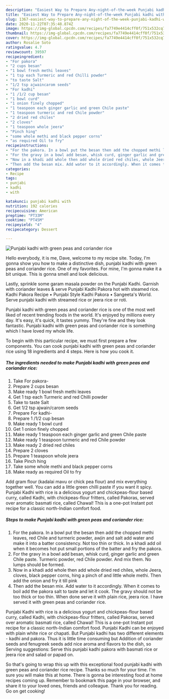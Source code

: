 ```yaml
---
description: "Easiest Way to Prepare Any-night-of-the-week Punjabi kadhi with green peas and coriander rice"
title: "Easiest Way to Prepare Any-night-of-the-week Punjabi kadhi with green peas and coriander rice"
slug: 1367-easiest-way-to-prepare-any-night-of-the-week-punjabi-kadhi-with-green-peas-and-coriander-rice
date: 2020-11-22T07:35:48.874Z
image: https://img-global.cpcdn.com/recipes/fa7749e4414cff0f/751x532cq70/punjabi-kadhi-with-green-peas-and-coriander-rice-recipe-main-photo.jpg
thumbnail: https://img-global.cpcdn.com/recipes/fa7749e4414cff0f/751x532cq70/punjabi-kadhi-with-green-peas-and-coriander-rice-recipe-main-photo.jpg
cover: https://img-global.cpcdn.com/recipes/fa7749e4414cff0f/751x532cq70/punjabi-kadhi-with-green-peas-and-coriander-rice-recipe-main-photo.jpg
author: Rosalie Soto
ratingvalue: 4.7
reviewcount: 39597
recipeingredient:
- "For pakora"
- "2 cups besan"
- "1 bowl fresh methi leaves"
- "1 tsp each Turmeric and red Chilli powder"
- "to taste Salt"
- "1/2 tsp ajwaincarom seeds"
- "For kadhi"
- "1 /1/2 cup besan"
- "1 bowl curd"
- "1 onion finely chopped"
- "1 teaspoon each ginger garlic and green Chile paste"
- "1 teaspoon turmeric and red Chile powder"
- "2 dried red chiles"
- "2 cloves"
- "1 teaspoon whole jeera"
- "Pinch hing"
- "some whole methi and black pepper corns"
- "as required Oil to fry"
recipeinstructions:
- "For the pakora. In a bowl put the besan then add the chopped methi leaves, red Chile and turmeric powder, awjin and salt add water and make it into a batter consistency. Not too thin or thick. In a khadi add oil when it becomes hot put small portions of the batter and fry the pakora."
- "For the gravy in a bowl add besan, whisk curd, ginger garlic and green Chile paste. Turmeric powder, red Chile powder. And mix them. No lumps should be formed."
- "Now in a khadi add whole then add whole dried red chiles, whole Jeera, cloves, black pepper corns, hing a pinch of and little whole methi. Then add the onion and fry it till pink"
- "Then add the besan mix. Add water to it accordingly. When it comes to boil add the pakora salt to taste and let it cook. The gravy should not be too thick or too thin. When done serve it with plain rice, jeera rice. I have served it with green peas and coriander rice."
categories:
- Recipe
tags:
- punjabi
- kadhi
- with

katakunci: punjabi kadhi with 
nutrition: 192 calories
recipecuisine: American
preptime: "PT33M"
cooktime: "PT45M"
recipeyield: "4"
recipecategory: Dessert

---
```



![Punjabi kadhi with green peas and coriander rice](https://img-global.cpcdn.com/recipes/fa7749e4414cff0f/751x532cq70/punjabi-kadhi-with-green-peas-and-coriander-rice-recipe-main-photo.jpg)

Hello everybody, it is me, Dave, welcome to my recipe site. Today, I'm gonna show you how to make a distinctive dish, punjabi kadhi with green peas and coriander rice. One of my favorites. For mine, I'm gonna make it a bit unique. This is gonna smell and look delicious.

Lastly, sprinkle some garam masala powder on the Punjabi Kadhi. Garnish with coriander leaves &amp; serve Punjabi Kadhi Pakora hot with steamed rice. Kadhi Pakora Recipe • Punjabi Style Kadhi Pakora • Sangeeta&#39;s World. Serve punjabi kadhi with streamed rice or jeera rice or roti.

Punjabi kadhi with green peas and coriander rice is one of the most well liked of recent trending foods in the world. It's enjoyed by millions every day. It's easy, it's quick, it tastes yummy. They're fine and they look fantastic. Punjabi kadhi with green peas and coriander rice is something which I have loved my whole life.


To begin with this particular recipe, we must first prepare a few components. You can cook punjabi kadhi with green peas and coriander rice using 18 ingredients and 4 steps. Here is how you cook it.

<!--inarticleads1-->

##### The ingredients needed to make Punjabi kadhi with green peas and coriander rice:

1. Take For pakora-
1. Prepare 2 cups besan
1. Make ready 1 bowl fresh methi leaves
1. Get 1 tsp each Turmeric and red Chilli powder
1. Take to taste Salt
1. Get 1/2 tsp ajwain/carom seeds
1. Prepare For kadhi-
1. Prepare 1 /1/2 cup besan
1. Make ready 1 bowl curd
1. Get 1 onion finely chopped
1. Make ready 1 teaspoon each ginger garlic and green Chile paste
1. Make ready 1 teaspoon turmeric and red Chile powder
1. Make ready 2 dried red chiles
1. Prepare 2 cloves
1. Prepare 1 teaspoon whole jeera
1. Take Pinch hing
1. Take some whole methi and black pepper corns
1. Make ready as required Oil to fry


Add gram flour (kadalai mavu or chick pea flour) and mix everything together well. You can add a little green chilli paste if you want it spicy. Punjabi Kadhi with rice is a delicious yogurt and chickpeas-flour based curry, called Kadhi, with chickpeas-flour fritters, called Pakoras, served over aromatic basmati rice, called Chawal! This is a one-pot Instant pot recipe for a classic north-Indian comfort food. 

<!--inarticleads2-->

##### Steps to make Punjabi kadhi with green peas and coriander rice:

1. For the pakora. In a bowl put the besan then add the chopped methi leaves, red Chile and turmeric powder, awjin and salt add water and make it into a batter consistency. Not too thin or thick. In a khadi add oil when it becomes hot put small portions of the batter and fry the pakora.
1. For the gravy in a bowl add besan, whisk curd, ginger garlic and green Chile paste. Turmeric powder, red Chile powder. And mix them. No lumps should be formed.
1. Now in a khadi add whole then add whole dried red chiles, whole Jeera, cloves, black pepper corns, hing a pinch of and little whole methi. Then add the onion and fry it till pink
1. Then add the besan mix. Add water to it accordingly. When it comes to boil add the pakora salt to taste and let it cook. The gravy should not be too thick or too thin. When done serve it with plain rice, jeera rice. I have served it with green peas and coriander rice.


Punjabi Kadhi with rice is a delicious yogurt and chickpeas-flour based curry, called Kadhi, with chickpeas-flour fritters, called Pakoras, served over aromatic basmati rice, called Chawal! This is a one-pot Instant pot recipe for a classic north-Indian comfort food. Punjabi Kadhi can be enjoyed with plain white rice or chapati. But Punjabi kadhi has two different elements - kadhi and pakora. Thus it is little time consuming but Addition of coriander seeds and fenugreek seeds add nice aroma and flavors to the dish, so Serving suggestions: Serve this punjabi kadhi pakora with basmati rice or jeera rice and salad or papad on. 

So that's going to wrap this up with this exceptional food punjabi kadhi with green peas and coriander rice recipe. Thanks so much for your time. I'm sure you will make this at home. There is gonna be interesting food at home recipes coming up. Remember to bookmark this page in your browser, and share it to your loved ones, friends and colleague. Thank you for reading. Go on get cooking!
